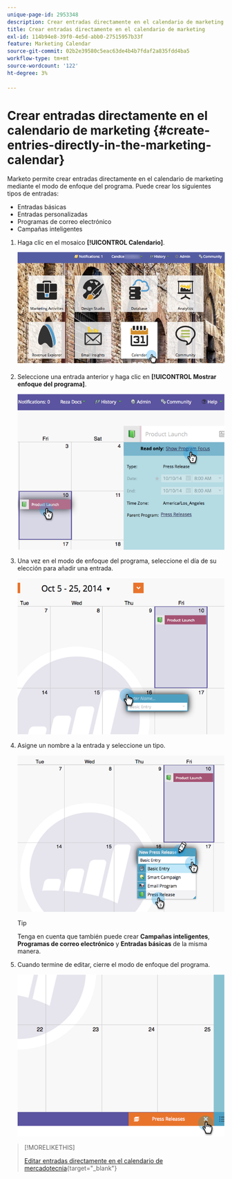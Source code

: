 ```yaml
---
unique-page-id: 2953348
description: Crear entradas directamente en el calendario de marketing - Documentos de Marketo - Documentación del producto
title: Crear entradas directamente en el calendario de marketing
exl-id: 114b94e8-39f0-4e5d-abb0-27515957b33f
feature: Marketing Calendar
source-git-commit: 02b2e39580c5eac63de4b4b7fdaf2a835fdd4ba5
workflow-type: tm+mt
source-wordcount: '122'
ht-degree: 3%

---
```


# Crear entradas directamente en el calendario de marketing {#create-entries-directly-in-the-marketing-calendar}

Marketo permite crear entradas directamente en el calendario de marketing mediante el modo de enfoque del programa. Puede crear los siguientes tipos de entradas:

* Entradas básicas
* Entradas personalizadas
* Programas de correo electrónico
* Campañas inteligentes

1. Haga clic en el mosaico **[!UICONTROL Calendario]**.

   ![](assets/2017-05-10-15-30-47-2.png)

1. Seleccione una entrada anterior y haga clic en **[!UICONTROL Mostrar enfoque del programa]**.

   ![](assets/image2014-10-20-13-3a7-3a55.png)

1. Una vez en el modo de enfoque del programa, seleccione el día de su elección para añadir una entrada.

   ![](assets/image2014-10-20-13-3a8-3a6.png)

1. Asigne un nombre a la entrada y seleccione un tipo.

   ![](assets/image2014-10-20-13-3a8-3a19.png)

   >[!TIP]
   >
   >Tenga en cuenta que también puede crear **Campañas inteligentes**, **Programas de correo electrónico** y **Entradas básicas** de la misma manera.

1. Cuando termine de editar, cierre el modo de enfoque del programa.

   ![](assets/image2014-10-20-13-3a8-3a29.png)

>[!MORELIKETHIS]
>
>[Editar entradas directamente en el calendario de mercadotecnia](/help/marketo/product-docs/core-marketo-concepts/marketing-calendar/working-with-the-calendar/edit-entries-directly-in-the-marketing-calendar.md){target="_blank"}

